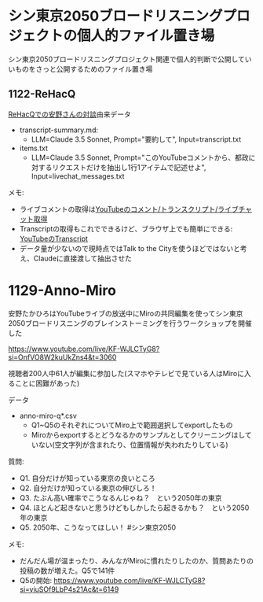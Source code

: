 # シン東京2050ブロードリスニングプロジェクトの個人的ファイル置き場

シン東京2050ブロードリスニングプロジェクト関連で個人的判断で公開していいものをさっと公開するためのファイル置き場

## 1122-ReHacQ
[ReHacQでの安野さんの対談](https://www.youtube.com/watch?v=BFFmfWDEH6Q)由来データ

- transcript-summary.md:
    - LLM=Claude 3.5 Sonnet, Prompt="要約して", Input=transcript.txt
- items.txt
    - LLM=Claude 3.5 Sonnet, Prompt="このYouTubeコメントから、都政に対するリクエストだけを抽出し1行1アイテムで記述せよ", Input=livechat_messages.txt

メモ:

- ライブコメントの取得は[YouTubeのコメント/トランスクリプト/ライブチャット取得](https://scrapbox.io/nishio/YouTube%E3%81%AE%E3%82%B3%E3%83%A1%E3%83%B3%E3%83%88%2F%E3%83%88%E3%83%A9%E3%83%B3%E3%82%B9%E3%82%AF%E3%83%AA%E3%83%97%E3%83%88%2F%E3%83%A9%E3%82%A4%E3%83%96%E3%83%81%E3%83%A3%E3%83%83%E3%83%88%E5%8F%96%E5%BE%97)
- Transcriptの取得もこれでできるけど、ブラウザ上でも簡単にできる: [YouTubeのTranscript](https://scrapbox.io/nishio/YouTube%E3%81%AETranscript)
- データ量が少ないので現時点ではTalk to the Cityを使うほどではないと考え、Claudeに直接渡して抽出させた

# 1129-Anno-Miro
安野たかひろはYouTubeライブの放送中にMiroの共同編集を使ってシン東京2050ブロードリスニングのブレインストーミングを行うワークショップを開催した

https://www.youtube.com/live/KF-WJLCTyG8?si=OnfVO8W2kuUkZns4&t=3060

視聴者200人中61人が編集に参加した(スマホやテレビで見ている人はMiroに入ることに困難があった)

データ

- anno-miro-q*.csv
  - Q1~Q5のそれぞれについてMiro上で範囲選択してexportしたもの
  - Miroからexportするとどうなるかのサンプルとしてクリーニングはしていない(空文字列が含まれたり、位置情報が失われたりしている)

質問:
- Q1. 自分だけが知っている東京の良いところ
- Q2. 自分だけが知っている東京の伸びしろ！
- Q3. たぶん高い確率でこうなるんじゃね？　という2050年の東京
- Q4. ほとんど起きないと思うけどもしかしたら起きるかも？　という2050年の東京
- Q5. 2050年、こうなってほしい！ #シン東京2050

メモ:
- だんだん場が温まったり、みんながMiroに慣れたりしたのか、質問あたりの投稿の数が増えた。Q5で141件
- Q5の開始: https://www.youtube.com/live/KF-WJLCTyG8?si=yiuSOf9LbP4s21Ac&t=6149
